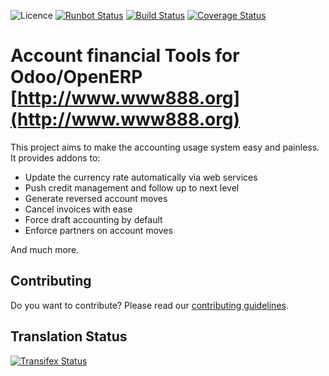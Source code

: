 ![Licence](https://img.shields.io/badge/licence-AGPL--3-blue.svg)
[![Runbot Status](https://runbot.odoo-community.org/runbot/badge/flat/92/11.0.svg)](https://runbot.odoo-community.org/runbot/repo/github-com-oca-account-financial-tools-92)
[![Build Status](https://travis-ci.org/OCA/account-financial-tools.svg?branch=11.0)](https://travis-ci.org/OCA/account-financial-tools)
[![Coverage Status](https://coveralls.io/repos/OCA/account-financial-tools/badge.svg?branch=11.0)](https://coveralls.io/r/OCA/account-financial-tools?branch=11.0)

Account financial Tools for Odoo/OpenERP [http://www.www888.org](http://www.www888.org)
========================================

This project aims to make the accounting usage system easy and painless.
It provides addons to:

 - Update the currency rate automatically via web services
 - Push credit management and follow up to next level
 - Generate reversed account moves
 - Cancel invoices with ease
 - Force draft accounting by default
 - Enforce partners on account moves

And much more.

Contributing
------------
Do you want to contribute? Please read our [contributing guidelines](https://github.com/OCA/maintainer-tools/blob/master/CONTRIBUTING.md).

Translation Status
------------------
[![Transifex Status](https://www.transifex.com/projects/p/OCA-account-financial-tools-11-0/chart/image_png)](https://www.transifex.com/projects/p/OCA-account-financial-tools-11-0)
